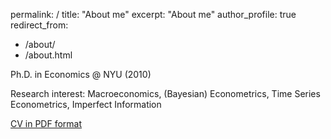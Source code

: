 permalink: /
title: "About me"
 excerpt: "About me"
 author_profile: true
 redirect_from: 
   - /about/
   - /about.html

Ph.D. in Economics @ NYU (2010)

Research interest: Macroeconomics, (Bayesian) Econometrics, Time Series Econometrics, Imperfect Information


[CV in PDF format](https://cm1518.github.io/files/cv.pdf)
